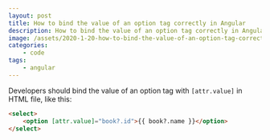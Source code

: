 ```yaml
---
layout: post
title: How to bind the value of an option tag correctly in Angular
description: How to bind the value of an option tag correctly in Angular
image: /assets/2020-1-20-how-to-bind-the-value-of-an-option-tag-correctly-in-angular/banner.jpg
categories:
    - code
tags:
    - angular
---
```


Developers should bind the value of an option tag with `[attr.value]` in HTML file, like this:

```html
<select>
    <option [attr.value]="book?.id">{{ book?.name }}</option>
</select>
```
